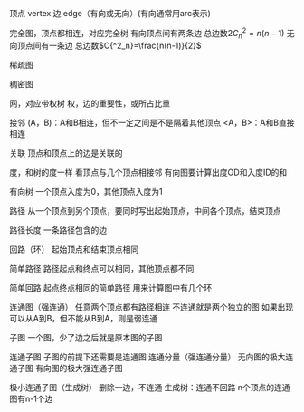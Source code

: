 <!--
 * @Author: D_bxg
 * @Date: 2021-10-15 09:29:56
 * @LastEditors: D_bxg
 * @LastEditTime: 2021-10-28 18:09:47
 * @Description: file content
 * @FilePath: \Ce:\Code\Data-Structures-and-Algorithms\data-structures-and-algorithms\c\3 Graph\README.md
-->
顶点 vertex
边 edge（有向或无向）(有向通常用arc表示)

完全图，顶点都相连，对应完全树
有向顶点间有两条边 总边数$2C{^2_n}=n(n-1)$
无向顶点间有一条边 总边数$C{^2_n}=\frac{n(n-1)}{2}$

稀疏图

稠密图

网，对应带权树
权，边的重要性，或所占比重

接邻
(A，B)：A和B相连，但不一定之间是不是隔着其他顶点
<A，B>：A和B直接相连

关联
顶点和顶点上的边是关联的

度，和树的度一样
看顶点与几个顶点相接邻
有向图要计算出度OD和入度ID的和

有向树
一个顶点入度为0，其他顶点入度为1

路径
从一个顶点到另个顶点，要同时写出起始顶点，中间各个顶点，结束顶点

路径长度
一条路径包含的边

回路（环）
起始顶点和结束顶点相同

简单路径
路径起点和终点可以相同，其他顶点都不同

简单回路
起点终点相同的简单路径
用来计算图中有几个环

连通图（强连通）
任意两个顶点都有路径相连
不连通就是两个独立的图
如果出现可以从A到B，但不能从B到A，则是弱连通

子图
一个图，少了边之后就是原本图的子图

连通子图
子图的前提下还需要是连通图
连通分量（强连通分量）
无向图的极大连通子图
有向图的极大强连通子图

极小连通子图（生成树）
删除一边，不连通
生成树：连通不回路
n个顶点的连通图有n-1个边

